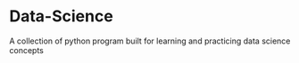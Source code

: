 # Data-Science
A collection of python program built for learning and practicing data science concepts 